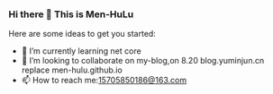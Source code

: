 ### Hi there 👋  This is Men-HuLu

Here are some ideas to get you started:
- 🌱 I’m currently learning net core
- 👯 I’m looking to collaborate on my-blog,on 8.20 blog.yuminjun.cn  replace men-hulu.github.io 
- 📫 How to reach me:15705850186@163.com


<!--
**Men-HuLu/Men-HuLu** is a ✨ _special_ ✨ repository because its `README.md` (this file) appears on your GitHub profile.
- 🔭 I’m currently working on LJKJ
- 🤔 I’m looking for help with ...
- 💬 Ask me about 
- 📫 How to reach me: ...
- 😄 Pronouns: ...
- ⚡ Fun fact: 
-->
